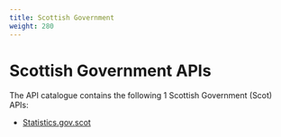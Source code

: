 ```yaml
---
title: Scottish Government
weight: 280
---
```


# Scottish Government APIs

The API catalogue contains the following 1 Scottish Government (Scot) APIs:

- [Statistics.gov.scot](Statistics.gov.scot/)
